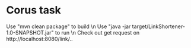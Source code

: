 # Corus task
Use "mvn clean package" to build \n
Use "java -jar target/LinkShortener-1.0-SNAPSHOT.jar" to run \n
Check out get request on http://localhost:8080/link/..